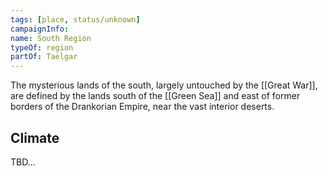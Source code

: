 ```yaml
---
tags: [place, status/unknown]
campaignInfo:
name: South Region
typeOf: region
partOf: Taelgar
---
```


The mysterious lands of the south, largely untouched by the [[Great War]], are defined by the lands south of the [[Green Sea]] and east of former borders of the Drankorian Empire, near the vast interior deserts. 

## Climate

TBD...
